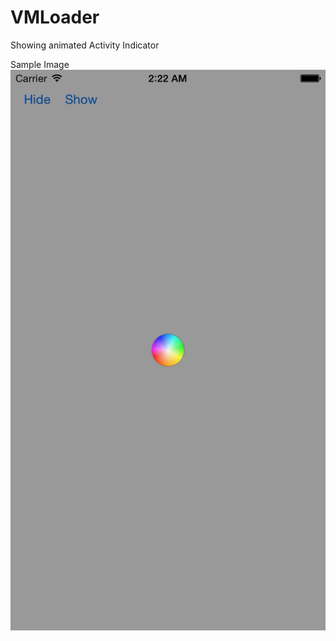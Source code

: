# VMLoader
Showing animated Activity Indicator

Sample Image
![VMLoader Sample Image](/Screen/sample.png?raw=true "VMLoader Example Output Image")
